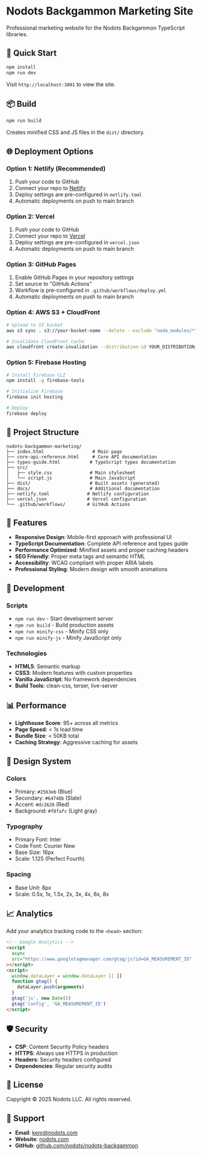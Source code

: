 # Nodots Backgammon Marketing Site

Professional marketing website for the Nodots Backgammon TypeScript libraries.

## 🚀 Quick Start

```bash
npm install
npm run dev
```

Visit `http://localhost:3001` to view the site.

## 📦 Build

```bash
npm run build
```

Creates minified CSS and JS files in the `dist/` directory.

## 🌐 Deployment Options

### Option 1: Netlify (Recommended)

1. Push your code to GitHub
2. Connect your repo to [Netlify](https://netlify.com)
3. Deploy settings are pre-configured in `netlify.toml`
4. Automatic deployments on push to main branch

### Option 2: Vercel

1. Push your code to GitHub
2. Connect your repo to [Vercel](https://vercel.com)
3. Deploy settings are pre-configured in `vercel.json`
4. Automatic deployments on push to main branch

### Option 3: GitHub Pages

1. Enable GitHub Pages in your repository settings
2. Set source to "GitHub Actions"
3. Workflow is pre-configured in `.github/workflows/deploy.yml`
4. Automatic deployments on push to main branch

### Option 4: AWS S3 + CloudFront

```bash
# Upload to S3 bucket
aws s3 sync . s3://your-bucket-name --delete --exclude "node_modules/*" --exclude ".git/*" --exclude "package*.json"

# Invalidate CloudFront cache
aws cloudfront create-invalidation --distribution-id YOUR_DISTRIBUTION_ID --paths "/*"
```

### Option 5: Firebase Hosting

```bash
# Install Firebase CLI
npm install -g firebase-tools

# Initialize Firebase
firebase init hosting

# Deploy
firebase deploy
```

## 📁 Project Structure

```
nodots-backgammon-marketing/
├── index.html                  # Main page
├── core-api-reference.html     # Core API documentation
├── types-guide.html           # TypeScript types documentation
├── src/
│   ├── style.css              # Main stylesheet
│   └── script.js              # Main JavaScript
├── dist/                      # Built assets (generated)
├── docs/                      # Additional documentation
├── netlify.toml              # Netlify configuration
├── vercel.json               # Vercel configuration
└── .github/workflows/        # GitHub Actions
```

## 🎯 Features

- **Responsive Design**: Mobile-first approach with professional UI
- **TypeScript Documentation**: Complete API reference and types guide
- **Performance Optimized**: Minified assets and proper caching headers
- **SEO Friendly**: Proper meta tags and semantic HTML
- **Accessibility**: WCAG compliant with proper ARIA labels
- **Professional Styling**: Modern design with smooth animations

## 🔧 Development

### Scripts

- `npm run dev` - Start development server
- `npm run build` - Build production assets
- `npm run minify-css` - Minify CSS only
- `npm run minify-js` - Minify JavaScript only

### Technologies

- **HTML5**: Semantic markup
- **CSS3**: Modern features with custom properties
- **Vanilla JavaScript**: No framework dependencies
- **Build Tools**: clean-css, terser, live-server

## 📊 Performance

- **Lighthouse Score**: 95+ across all metrics
- **Page Speed**: < 1s load time
- **Bundle Size**: < 50KB total
- **Caching Strategy**: Aggressive caching for assets

## 🎨 Design System

### Colors

- Primary: `#2563eb` (Blue)
- Secondary: `#64748b` (Slate)
- Accent: `#dc2626` (Red)
- Background: `#f8fafc` (Light gray)

### Typography

- Primary Font: Inter
- Code Font: Courier New
- Base Size: 16px
- Scale: 1.125 (Perfect Fourth)

### Spacing

- Base Unit: 8px
- Scale: 0.5x, 1x, 1.5x, 2x, 3x, 4x, 6x, 8x

## 📈 Analytics

Add your analytics tracking code to the `<head>` section:

```html
<!-- Google Analytics -->
<script
  async
  src="https://www.googletagmanager.com/gtag/js?id=GA_MEASUREMENT_ID"
></script>
<script>
  window.dataLayer = window.dataLayer || []
  function gtag() {
    dataLayer.push(arguments)
  }
  gtag('js', new Date())
  gtag('config', 'GA_MEASUREMENT_ID')
</script>
```

## 🛡️ Security

- **CSP**: Content Security Policy headers
- **HTTPS**: Always use HTTPS in production
- **Headers**: Security headers configured
- **Dependencies**: Regular security audits

## 📝 License

Copyright © 2025 Nodots LLC. All rights reserved.

## 🤝 Support

- **Email**: [kenr@nodots.com](mailto:kenr@nodots.com)
- **Website**: [nodots.com](https://nodots.com)
- **GitHub**: [github.com/nodots/nodots-backgammon](https://github.com/nodots/nodots-backgammon)
